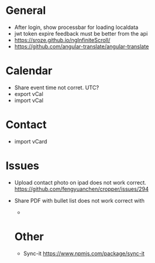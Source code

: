 # General
- After login, show processbar for loading localdata
- jwt token expire feedback must be better from the api
- https://sroze.github.io/ngInfiniteScroll/
- https://github.com/angular-translate/angular-translate

# Calendar
- Share event time not corret. UTC?
- export vCal
- import vCal

# Contact
- import vCard

# Issues
- Upload contact photo on ipad does not work correct.
  https://github.com/fengyuanchen/cropper/issues/294

- Share PDF with bullet list does not work correct with <ul><li>

# Other

- Sync-it https://www.npmjs.com/package/sync-it
